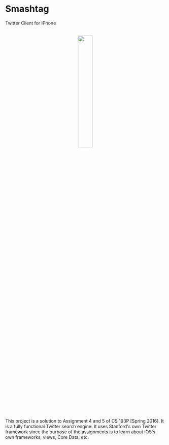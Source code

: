 # Smashtag
Twitter Client for IPhone

<br/>
<div align="center">
<img src="http://i.imgur.com/XFKyn7X.gif" width="30%" />
</div>

<br/>

This project is a solution to Assignment 4 and 5 of CS 193P [Spring 2016]. It is a fully functional Twitter search engine. It uses Stanford's own Twitter framework since the purpose of the assignments is to learn about iOS's own frameworks, views, Core Data, etc.

